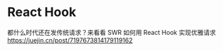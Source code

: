 # React Hook

都什么时代还在发传统请求？来看看 SWR 如何用 React Hook 实现优雅请求
<https://juejin.cn/post/7197673814179119162>